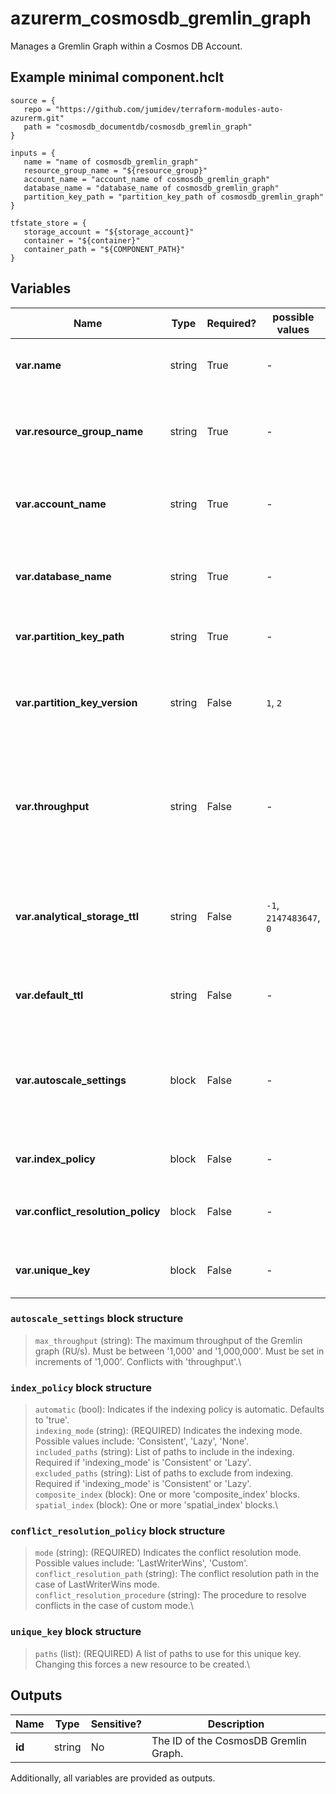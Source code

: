 # azurerm_cosmosdb_gremlin_graph

Manages a Gremlin Graph within a Cosmos DB Account.

## Example minimal component.hclt

```hcl
source = {
   repo = "https://github.com/jumidev/terraform-modules-auto-azurerm.git" 
   path = "cosmosdb_documentdb/cosmosdb_gremlin_graph" 
}

inputs = {
   name = "name of cosmosdb_gremlin_graph" 
   resource_group_name = "${resource_group}" 
   account_name = "account_name of cosmosdb_gremlin_graph" 
   database_name = "database_name of cosmosdb_gremlin_graph" 
   partition_key_path = "partition_key_path of cosmosdb_gremlin_graph" 
}

tfstate_store = {
   storage_account = "${storage_account}" 
   container = "${container}" 
   container_path = "${COMPONENT_PATH}" 
}

```

## Variables

| Name | Type | Required? |  possible values |  Description |
| ---- | ---- | --------- |  ----------- | ----------- |
| **var.name** | string | True | -  |  Specifies the name of the Cosmos DB Gremlin Graph. Changing this forces a new resource to be created. | 
| **var.resource_group_name** | string | True | -  |  The name of the resource group in which the Cosmos DB Gremlin Graph is created. Changing this forces a new resource to be created. | 
| **var.account_name** | string | True | -  |  The name of the CosmosDB Account to create the Gremlin Graph within. Changing this forces a new resource to be created. | 
| **var.database_name** | string | True | -  |  The name of the Cosmos DB Graph Database in which the Cosmos DB Gremlin Graph is created. Changing this forces a new resource to be created. | 
| **var.partition_key_path** | string | True | -  |  Define a partition key. Changing this forces a new resource to be created. | 
| **var.partition_key_version** | string | False | `1`, `2`  |  Define a partition key version. Changing this forces a new resource to be created. Possible values are `1`and `2`. This should be set to `2` in order to use large partition keys. | 
| **var.throughput** | string | False | -  |  The throughput of the Gremlin graph (RU/s). Must be set in increments of `100`. The minimum value is `400`. This must be set upon database creation otherwise it cannot be updated without a manual terraform destroy-apply. | 
| **var.analytical_storage_ttl** | string | False | `-1`, `2147483647`, `0`  |  The time to live of Analytical Storage for this Cosmos DB Gremlin Graph. Possible values are between `-1` to `2147483647` not including `0`. If present and the value is set to `-1`, it means never expire. | 
| **var.default_ttl** | string | False | -  |  The default time to live (TTL) of the Gremlin graph. If the value is missing or set to "-1", items don’t expire. | 
| **var.autoscale_settings** | block | False | -  |  An `autoscale_settings` block. This must be set upon database creation otherwise it cannot be updated without a manual terraform destroy-apply. Requires `partition_key_path` to be set. | 
| **var.index_policy** | block | False | -  |  The configuration of the indexing policy. One or more `index_policy` blocks. | 
| **var.conflict_resolution_policy** | block | False | -  |  A `conflict_resolution_policy` blocks. Changing this forces a new resource to be created. | 
| **var.unique_key** | block | False | -  |  One or more `unique_key` blocks. Changing this forces a new resource to be created. | 

### `autoscale_settings` block structure

> `max_throughput` (string): The maximum throughput of the Gremlin graph (RU/s). Must be between '1,000' and '1,000,000'. Must be set in increments of '1,000'. Conflicts with 'throughput'.\

### `index_policy` block structure

> `automatic` (bool): Indicates if the indexing policy is automatic. Defaults to 'true'.\
> `indexing_mode` (string): (REQUIRED) Indicates the indexing mode. Possible values include: 'Consistent', 'Lazy', 'None'.\
> `included_paths` (string): List of paths to include in the indexing. Required if 'indexing_mode' is 'Consistent' or 'Lazy'.\
> `excluded_paths` (string): List of paths to exclude from indexing. Required if 'indexing_mode' is 'Consistent' or 'Lazy'.\
> `composite_index` (block): One or more 'composite_index' blocks.\
> `spatial_index` (block): One or more 'spatial_index' blocks.\

### `conflict_resolution_policy` block structure

> `mode` (string): (REQUIRED) Indicates the conflict resolution mode. Possible values include: 'LastWriterWins', 'Custom'.\
> `conflict_resolution_path` (string): The conflict resolution path in the case of LastWriterWins mode.\
> `conflict_resolution_procedure` (string): The procedure to resolve conflicts in the case of custom mode.\

### `unique_key` block structure

> `paths` (list): (REQUIRED) A list of paths to use for this unique key. Changing this forces a new resource to be created.\



## Outputs

| Name | Type | Sensitive? | Description |
| ---- | ---- | --------- | --------- |
| **id** | string | No  | The ID of the CosmosDB Gremlin Graph. | 

Additionally, all variables are provided as outputs.
